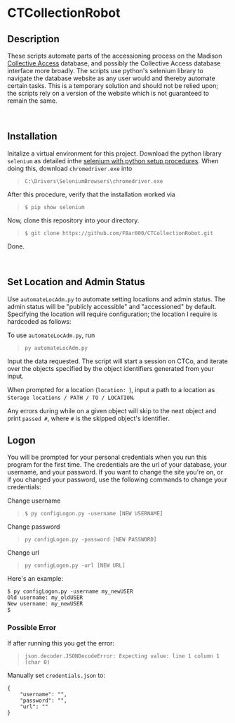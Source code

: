 # CTCollectionRobot


## Description

These scripts automate parts of the accessioning process on the Madison [Collective Access](https://collectiveaccess.org/) database, and possibly the Collective Access database interface more broadly. The scripts use python's selenium library to navigate the database website as any user would and thereby automate certain tasks. This is a temporary solution and should not be relied upon; the scripts rely on a version of the website which is not guaranteed to remain the same. 

<br>

## Installation

Initalize a virtual environment for this project. Download the python library `selenium` as detailed inthe [selenium with python setup procedures](https://selenium-python.readthedocs.io/). When doing this, download  `chromedriver.exe` into 

>`C:\Drivers\SeleniumBrowsers\chromedriver.exe`

After this procedure, verify that the installation worked via

> `$ pip show selenium`

Now, clone this repository into your directory.

> `$ git clone https://github.com/FBar000/CTCollectionRobot.git`

Done. 

<br>

## Set Location and Admin Status

Use `automateLocAdm.py` to automate setting locations and admin status. The admin status will be "publicly accessible" and "accessioned" by default. Specifying the location will require configuration; the location I require is hardcoded as follows:

To use `automateLocAdm.py`, run

>  `py automateLocAdm.py`

Input the data requested. The script will start a session on CTCo, and iterate over the objects specified by the object identifiers generated from your input. 

When prompted for a location (`location: `), input a path to a location as `Storage locations / PATH / TO / LOCATION`.

Any errors during while on a given object will skip to the next object and print `passed #`, where `#` is the skipped object's identifier. 

## Logon 

You will be prompted for your personal credentials when you run this program for the first time. The credentials are the url of your database, your username, and your password. If you want to change the site you're on, or if you changed your password, use the following commands to change your credentials:

Change username
> `$ py configLogon.py -username [NEW USERNAME]`

Change password

> `py configLogon.py -password [NEW PASSWORD]`

Change url

> `py configLogon.py -url [NEW URL]`


Here's an example:
```
$ py configLogon.py -username my_newUSER
Old username: my_oldUSER
New username: my_newUSER
$ 
```

### Possible Error

If after running this you get the error:

> `json.decoder.JSONDecodeError: Expecting value: line 1 column 1 (char 0)`

Manually set `credentials.json` to:
```
{
    "username": "",
    "password": "",
    "url": ""
}
```

